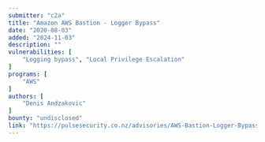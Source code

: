 ```yaml
---
submitter: "c2a"
title: "Amazon AWS Bastion - Logger Bypass"
date: "2020-08-03"
added: "2024-11-03"
description: ""
vulnerabilities: [
    "Logging bypass", "Local Privilege Escalation"
]
programs: [
    "AWS"
]
authors: [
    "Denis Andzakovic"
]
bounty: "undisclosed"
link: "https://pulsesecurity.co.nz/advisories/AWS-Bastion-Logger-Bypass"
---
```




